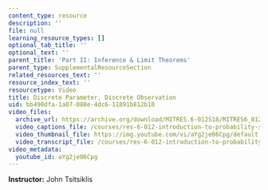 ```yaml
---
content_type: resource
description: ''
file: null
learning_resource_types: []
optional_tab_title: ''
optional_text: ''
parent_title: 'Part II: Inference & Limit Theorems'
parent_type: SupplementalResourceSection
related_resources_text: ''
resource_index_text: ''
resourcetype: Video
title: Discrete Parameter, Discrete Observation
uid: bb490dfa-1a07-088e-4dc6-11891b812b10
video_files:
  archive_url: https://archive.org/download/MITRES.6-012S18/MITRES6_012S18_L14-05_300k.mp4
  video_captions_file: /courses/res-6-012-introduction-to-probability-spring-2018/5fe494d778725dd4accd034f35a136c7_aYg2je06Cpg.vtt
  video_thumbnail_file: https://img.youtube.com/vi/aYg2je06Cpg/default.jpg
  video_transcript_file: /courses/res-6-012-introduction-to-probability-spring-2018/185bf86645b0148c53a7f3ce596839ab_aYg2je06Cpg.pdf
video_metadata:
  youtube_id: aYg2je06Cpg
---
```


**Instructor:** John Tsitsiklis